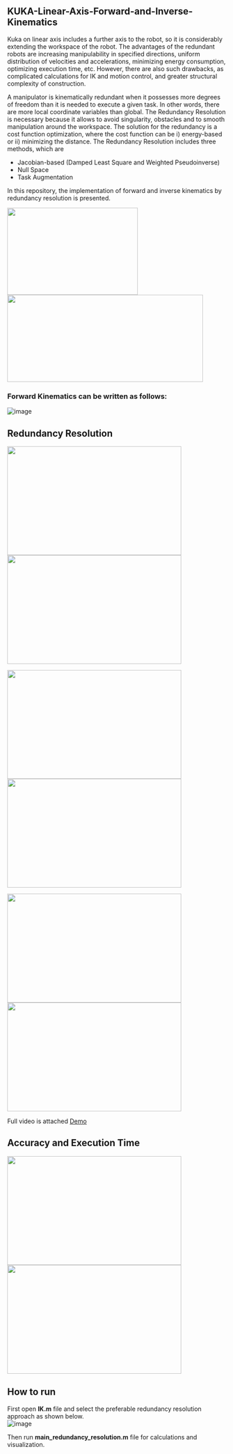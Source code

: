 ## KUKA-Linear-Axis-Forward-and-Inverse-Kinematics
Kuka on linear axis includes a further axis to the robot, so it is considerably extending the workspace of the robot. The advantages of the redundant robots are increasing manipulability in specified directions, uniform distribution of velocities and accelerations, minimizing energy consumption, optimizing execution time, etc. However, there are also such drawbacks, as complicated calculations for IK and motion control, and greater structural complexity of construction. 

A manipulator is kinematically redundant when it possesses more degrees of freedom than it is needed to execute a given task. In other words, there are more local coordinate variables than global. The Redundancy Resolution is necessary because it allows to avoid singularity, obstacles and to smooth manipulation around the workspace. The solution for the redundancy is a cost function optimization, where the cost function can be i) energy-based  or ii) minimizing the distance. The Redundancy Resolution includes three methods, which are
- Jacobian-based (Damped Least Square and Weighted Pseudoinverse)
- Null Space
- Task Augmentation

In this repository, the implementation of forward and inverse kinematics by redundancy resolution is presented.

<p float="left">
  <img src="https://user-images.githubusercontent.com/90580636/171466339-c1a0e96f-71ec-41f2-8891-c0522536ea04.png" width="300" height="200" />
  <img src="https://user-images.githubusercontent.com/90580636/171468054-fc96ca19-5f39-4893-9723-24872b333bb4.png" width="450" height="200" />
</p>

### Forward Kinematics can be written as follows:
![image](https://user-images.githubusercontent.com/90580636/171468322-838cf1ab-ec6d-4d20-b146-d6a899b7f772.png)

## Redundancy Resolution
<p float="left">
  <img src="https://user-images.githubusercontent.com/90580636/171469073-93323e4f-abcc-469c-b489-19b9a1db5b5d.png" width="400" height="250" />
  <img src="https://user-images.githubusercontent.com/90580636/171469345-cb54277e-f549-4ec6-8ec3-556dd4845b13.png" width="400" height="250" />
</p>

<p float="left">
  <img src="https://user-images.githubusercontent.com/90580636/171469849-489290aa-b067-4952-9732-b77974ec8a10.png" width="400" height="250" />
  <img src="https://user-images.githubusercontent.com/90580636/171469928-d7b110be-e9cd-44af-a386-8c02b60a546d.png" width="400" height="250" />
</p>

<p float="left">
  <img src="https://user-images.githubusercontent.com/90580636/171470153-220e32db-2a84-4a0e-a2dc-6f905537f914.png" width="400" height="250" />
  <img src="https://user-images.githubusercontent.com/90580636/171528705-ad43698d-2fb1-4dde-9b31-ebfeaaa90476.gif" width="400" height="250" />
</p>

Full video is attached [Demo](https://drive.google.com/file/d/1I8UYfvtLoLUNbsUBSjFK0nfnFJDAhTh2/view?usp=sharing)

## Accuracy and Execution Time
<p float="left">
  <img src="https://user-images.githubusercontent.com/90580636/171470183-2ce3e89f-c301-4c04-a6e9-2bafcdb007ac.png" width="400" height="250" />
  <img src="https://user-images.githubusercontent.com/90580636/171470229-4b67a4a2-a5a0-4eb3-bdb6-4ea947d22362.png" width="400" height="250" />
</p>

## How to run
First open **IK.m** file and select the preferable redundancy resolution approach as shown below.  
![image](https://user-images.githubusercontent.com/90580636/171529073-6cd53dc4-00f9-4a7c-ab84-731ca4e7e62f.png)

Then run **main_redundancy_resolution.m** file for calculations and visualization.

